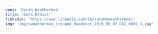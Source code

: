 ```yaml
---
name: 'Sarah Weatherbee'
title: 'Data Ethics'
linkedin: 'https://www.linkedin.com/in/sarahmweatherbee/'
img: 'img/sweatherbee_cropped_headshot_2019_09_07_DA1_0605_1.jpg'
---
```


